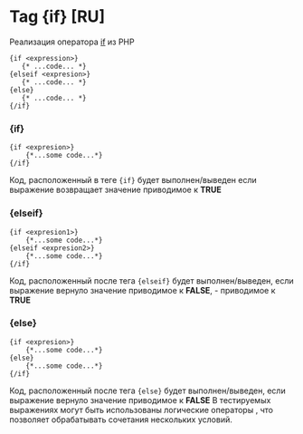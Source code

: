 Tag {if} [RU]
=============

Реализация оператора [if](http://docs.php.net/if) из PHP

```smarty
{if <expression>}
   {* ...code... *}
{elseif <expresion>}
   {* ...code... *}
{else}
   {* ...code... *}
{/if}
```

### {if}

```smarty
{if <expresion>}
    {*...some code...*}
{/if}
```

Код, расположенный в теге `{if}` будет выполнен/выведен если выражение *<expression>* возвращает значение приводимое к **TRUE**

### {elseif}

```smarty
{if <expresion1>}
    {*...some code...*}
{elseif <expresion2>}
    {*...some code...*}
{/if}
```

Код, расположенный после тега `{elseif}` будет выполнен/выведен, если выражение <expression1> вернуло значение приводимое к **FALSE**, <expression2> - приводимое к **TRUE**

### {else}

```smarty
{if <expresion>}
    {*...some code...*}
{else}
    {*...some code...*}
{/if}
```

Код, расположенный после тега `{else}` будет выполнен/выведен, если выражение <expression> вернуло значение приводимое к **FALSE**
В тестируемых выражениях могут быть использованы логические операторы , что позволяет обрабатывать сочетания нескольких условий.